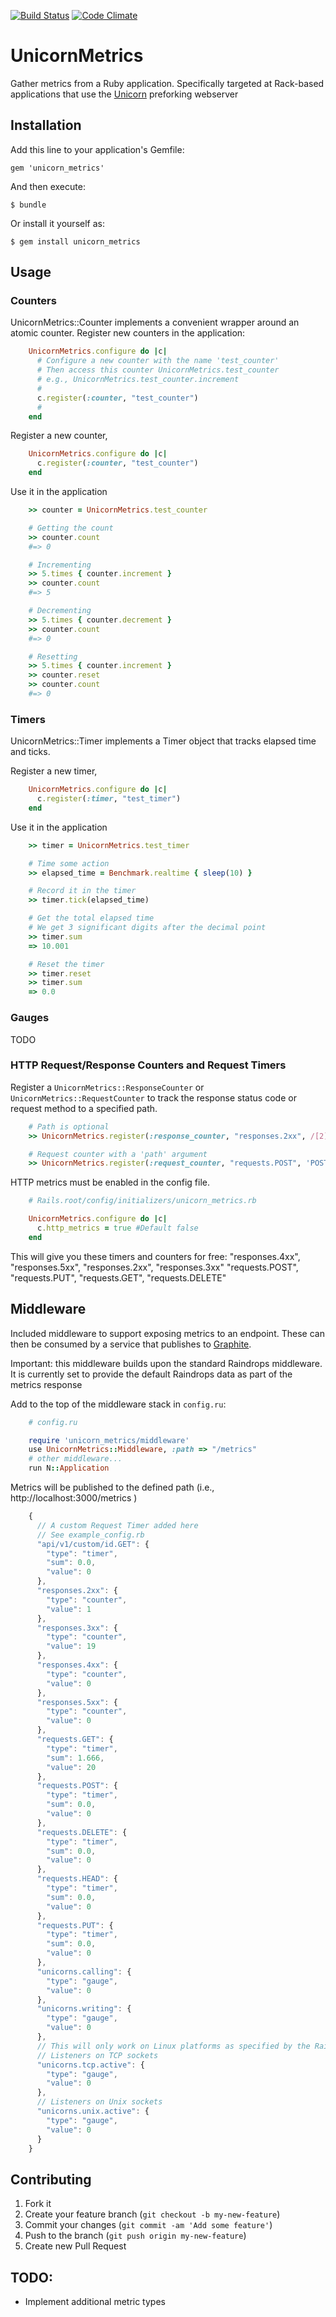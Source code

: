 [![Build Status](https://travis-ci.org/TheClimateCorporation/unicorn-metrics.png)](https://travis-ci.org/TheClimateCorporation/unicorn-metrics) [![Code Climate](https://codeclimate.com/github/TheClimateCorporation/unicorn-metrics.png)](https://codeclimate.com/github/TheClimateCorporation/unicorn-metrics)

# UnicornMetrics

Gather metrics from a Ruby application. Specifically targeted at Rack-based applications that use the [Unicorn](http://unicorn.bogomips.org) preforking webserver

## Installation

Add this line to your application's Gemfile:

    gem 'unicorn_metrics'

And then execute:

    $ bundle

Or install it yourself as:

    $ gem install unicorn_metrics

## Usage

### Counters

UnicornMetrics::Counter implements a convenient wrapper around an atomic counter.
Register new counters in the application:

```ruby
    UnicornMetrics.configure do |c|
      # Configure a new counter with the name 'test_counter'
      # Then access this counter UnicornMetrics.test_counter
      # e.g., UnicornMetrics.test_counter.increment
      #
      c.register(:counter, "test_counter")
      #
    end
```

Register a new counter,

```ruby
    UnicornMetrics.configure do |c|
      c.register(:counter, "test_counter")
    end
```

Use it in the application

```ruby
    >> counter = UnicornMetrics.test_counter

    # Getting the count
    >> counter.count
    #=> 0

    # Incrementing
    >> 5.times { counter.increment }
    >> counter.count
    #=> 5

    # Decrementing
    >> 5.times { counter.decrement }
    >> counter.count
    #=> 0

    # Resetting
    >> 5.times { counter.increment }
    >> counter.reset
    >> counter.count
    #=> 0
```

### Timers

UnicornMetrics::Timer implements a Timer object that tracks elapsed time and ticks.

Register a new timer,

```ruby
    UnicornMetrics.configure do |c|
      c.register(:timer, "test_timer")
    end
```

Use it in the application

```ruby
    >> timer = UnicornMetrics.test_timer

    # Time some action
    >> elapsed_time = Benchmark.realtime { sleep(10) }

    # Record it in the timer
    >> timer.tick(elapsed_time)

    # Get the total elapsed time
    # We get 3 significant digits after the decimal point
    >> timer.sum
    => 10.001

    # Reset the timer
    >> timer.reset
    >> timer.sum
    => 0.0
```

### Gauges

TODO

### HTTP Request/Response Counters and Request Timers

Register a `UnicornMetrics::ResponseCounter` or `UnicornMetrics::RequestCounter` to track
the response status code or request method to a specified path.

```ruby
    # Path is optional
    >> UnicornMetrics.register(:response_counter, "responses.2xx", /[2]\d{2}/)

    # Request counter with a 'path' argument
    >> UnicornMetrics.register(:request_counter, "requests.POST", 'POST', /^\/my_endpoint\/$/)
```

HTTP metrics must be enabled in the config file.

```ruby
    # Rails.root/config/initializers/unicorn_metrics.rb

    UnicornMetrics.configure do |c|
      c.http_metrics = true #Default false
    end
```

This will give you these timers and counters for free: "responses.4xx", "responses.5xx", "responses.2xx", "responses.3xx"
"requests.POST", "requests.PUT", "requests.GET", "requests.DELETE"

## Middleware
Included middleware to support exposing metrics to an endpoint. These can then be consumed
by a service that publishes to [Graphite](http://graphite.wikidot.com/).

Important: this middleware builds upon the standard Raindrops middleware.
It is currently set to provide the default Raindrops data as part of the metrics response

Add to the top of the middleware stack in `config.ru`:

```ruby
    # config.ru

    require 'unicorn_metrics/middleware'
    use UnicornMetrics::Middleware, :path => "/metrics"
    # other middleware...
    run N::Application
```

Metrics will be published to the defined path (i.e., http://localhost:3000/metrics )

```javascript
    {
      // A custom Request Timer added here
      // See example_config.rb
      "api/v1/custom/id.GET": {
        "type": "timer",
        "sum": 0.0,
        "value": 0
      },
      "responses.2xx": {
        "type": "counter",
        "value": 1
      },
      "responses.3xx": {
        "type": "counter",
        "value": 19
      },
      "responses.4xx": {
        "type": "counter",
        "value": 0
      },
      "responses.5xx": {
        "type": "counter",
        "value": 0
      },
      "requests.GET": {
        "type": "timer",
        "sum": 1.666,
        "value": 20
      },
      "requests.POST": {
        "type": "timer",
        "sum": 0.0,
        "value": 0
      },
      "requests.DELETE": {
        "type": "timer",
        "sum": 0.0,
        "value": 0
      },
      "requests.HEAD": {
        "type": "timer",
        "sum": 0.0,
        "value": 0
      },
      "requests.PUT": {
        "type": "timer",
        "sum": 0.0,
        "value": 0
      },
      "unicorns.calling": {
        "type": "gauge",
        "value": 0
      },
      "unicorns.writing": {
        "type": "gauge",
        "value": 0
      },
      // This will only work on Linux platforms as specified by the Raindrops::Middleware
      // Listeners on TCP sockets
      "unicorns.tcp.active": {
        "type": "gauge",
        "value": 0
      },
      // Listeners on Unix sockets
      "unicorns.unix.active": {
        "type": "gauge",
        "value": 0
      }
    }
```

## Contributing

1. Fork it
2. Create your feature branch (`git checkout -b my-new-feature`)
3. Commit your changes (`git commit -am 'Add some feature'`)
4. Push to the branch (`git push origin my-new-feature`)
5. Create new Pull Request


## TODO:

- Implement additional metric types
